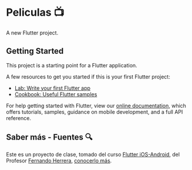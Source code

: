 # Peliculas :tv:

A new Flutter project.

## Getting Started

This project is a starting point for a Flutter application.

A few resources to get you started if this is your first Flutter project:

- [Lab: Write your first Flutter app](https://flutter.dev/docs/get-started/codelab)
- [Cookbook: Useful Flutter samples](https://flutter.dev/docs/cookbook)

For help getting started with Flutter, view our 
[online documentation](https://flutter.dev/docs), which offers tutorials, 
samples, guidance on mobile development, and a full API reference.

## Saber más - Fuentes :mag:

Este es un proyecto de clase, tomado del curso [Flutter iOS-Android](https://www.udemy.com/flutter-ios-android-fernando-herrera/), del Profesor [Fernando Herrera](https://www.udemy.com/user/550c38655ec11/), [conocerlo más](https://fernando-herrera.com/?utm_content=educational&utm_campaign=2019-06-02&utm_source=email-sendgrid&utm_term=11767934&utm_medium=2306140#/sobre).
